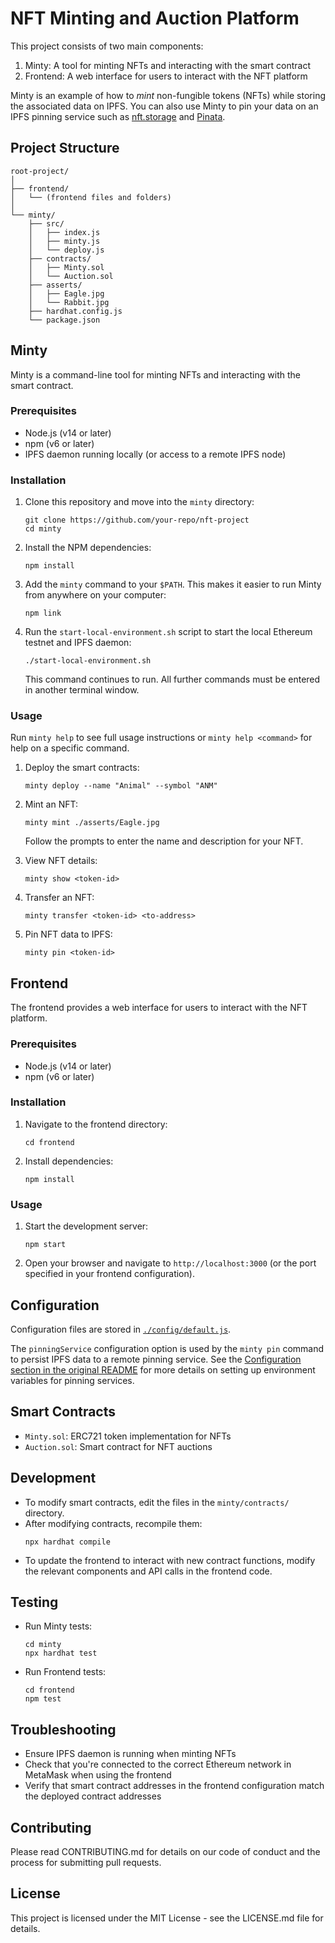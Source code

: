 # NFT Minting and Auction Platform

This project consists of two main components:
1. Minty: A tool for minting NFTs and interacting with the smart contract
2. Frontend: A web interface for users to interact with the NFT platform

Minty is an example of how to _mint_ non-fungible tokens (NFTs) while storing the associated data on IPFS. You can also use Minty to pin your data on an IPFS pinning service such as [nft.storage](https://nft.storage) and [Pinata](https://pinata.cloud).

## Project Structure

```
root-project/
│
├── frontend/
│   └── (frontend files and folders)
│
└── minty/
    ├── src/
    │   ├── index.js
    │   ├── minty.js
    │   └── deploy.js
    ├── contracts/
    │   ├── Minty.sol
    │   └── Auction.sol
    ├── asserts/
    │   ├── Eagle.jpg
    │   └── Rabbit.jpg
    ├── hardhat.config.js
    └── package.json
```

## Minty

Minty is a command-line tool for minting NFTs and interacting with the smart contract.

### Prerequisites

- Node.js (v14 or later)
- npm (v6 or later)
- IPFS daemon running locally (or access to a remote IPFS node)

### Installation

1. Clone this repository and move into the `minty` directory:

    ```shell
    git clone https://github.com/your-repo/nft-project
    cd minty
    ```

2. Install the NPM dependencies:

    ```shell
    npm install
    ```

3. Add the `minty` command to your `$PATH`. This makes it easier to run Minty from anywhere on your computer:

    ```
    npm link
    ```

4. Run the `start-local-environment.sh` script to start the local Ethereum testnet and IPFS daemon:

    ```shell
    ./start-local-environment.sh
    ```

   This command continues to run. All further commands must be entered in another terminal window.

### Usage

Run `minty help` to see full usage instructions or `minty help <command>` for help on a specific command.

1. Deploy the smart contracts:
   ```
   minty deploy --name "Animal" --symbol "ANM"
   ```

2. Mint an NFT:
   ```
   minty mint ./asserts/Eagle.jpg
   ```
   Follow the prompts to enter the name and description for your NFT.

3. View NFT details:
   ```
   minty show <token-id>
   ```

4. Transfer an NFT:
   ```
   minty transfer <token-id> <to-address>
   ```

5. Pin NFT data to IPFS:
   ```
   minty pin <token-id>
   ```

## Frontend

The frontend provides a web interface for users to interact with the NFT platform.

### Prerequisites

- Node.js (v14 or later)
- npm (v6 or later)

### Installation

1. Navigate to the frontend directory:
   ```
   cd frontend
   ```

2. Install dependencies:
   ```
   npm install
   ```

### Usage

1. Start the development server:
   ```
   npm start
   ```

2. Open your browser and navigate to `http://localhost:3000` (or the port specified in your frontend configuration).

## Configuration

Configuration files are stored in [`./config/default.js`](./config/default.js).

The `pinningService` configuration option is used by the `minty pin` command to persist IPFS data to a remote pinning service. See the [Configuration section in the original README](#configuration) for more details on setting up environment variables for pinning services.

## Smart Contracts

- `Minty.sol`: ERC721 token implementation for NFTs
- `Auction.sol`: Smart contract for NFT auctions

## Development

- To modify smart contracts, edit the files in the `minty/contracts/` directory.
- After modifying contracts, recompile them:
  ```
  npx hardhat compile
  ```
- To update the frontend to interact with new contract functions, modify the relevant components and API calls in the frontend code.

## Testing

- Run Minty tests:
  ```
  cd minty
  npx hardhat test
  ```

- Run Frontend tests:
  ```
  cd frontend
  npm test
  ```

## Troubleshooting

- Ensure IPFS daemon is running when minting NFTs
- Check that you're connected to the correct Ethereum network in MetaMask when using the frontend
- Verify that smart contract addresses in the frontend configuration match the deployed contract addresses

## Contributing

Please read CONTRIBUTING.md for details on our code of conduct and the process for submitting pull requests.

## License

This project is licensed under the MIT License - see the LICENSE.md file for details.